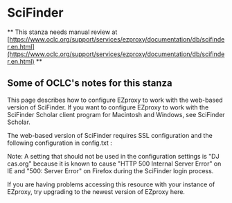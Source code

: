 # SciFinder
** This stanza needs manual review at [https://www.oclc.org/support/services/ezproxy/documentation/db/scifinder.en.html](https://www.oclc.org/support/services/ezproxy/documentation/db/scifinder.en.html) **

## Some of OCLC's notes for this stanza

This page describes how to configure EZproxy to work with the web-based version of SciFinder. If you want to configure EZproxy to work with the SciFinder Scholar client program for Macintosh and Windows, see SciFinder Scholar.

The web-based version of SciFinder requires SSL configuration and the following configuration in config.txt :

Note: A setting that should not be used in the configuration settings is "DJ cas.org" because it is known to cause "HTTP 500 Internal Server Error" on IE and "500: Server Error" on Firefox during the SciFinder login process.

If you are having problems accessing this resource with your instance of EZproxy, try upgrading to the newest version of EZproxy here.
